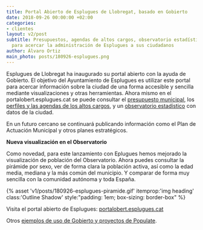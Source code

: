 ```yaml
---
title: Portal Abierto de Esplugues de Llobregat, basado en Gobierto
date: 2018-09-26 00:00:00 +02:00
categories:
- clientes
layout: v2/post
subtitle: Presupuestos, agendas de altos cargos, observatorio estadístico y más información
  para acercar la administración de Esplugues a sus ciudadanos
author: Álvaro Ortiz
main_photo: posts/180926-esplugues.png
---
```


Esplugues de Llobregat ha inaugurado su portal abierto con la ayuda de Gobierto. El objetivo del Ayuntamiento de Esplugues es utilizar este portal para acercar información sobre la ciudad de una forma accesible y sencilla mediante visualizaciones y otras herramientas. Ahora mismo en el portalobert.esplugues.cat se puede consultar el [presupuesto municipal](/modulos/presupuestos), los [perfiles y las agendas de los altos cargos](/modulos/altos-cargos-y-agenda), y un [observatorio estadístico](/modulos/observatorio-estadistico) con datos de la ciudad.

En un futuro cercano se continuará publicando información como el Plan de Actuación Municipal y otros planes estratégicos.

**Nueva visualización en el Observatorio**

Como novedad, para este lanzamiento con Eplugues hemos mejorado la visualización de población del Observatorio. Ahora puedes consultar la pirámide por sexo, ver de forma clara la población activa, así como la edad media, mediana y la más común del municipio. Y comparar de forma muy sencilla con la comunidad autónoma y toda España.

{% asset 'v1/posts/180926-esplugues-piramide.gif' itemprop:'img heading' class:'Outline Shadow' style:"padding\: 1em; box-sizing\: border-box" %}

Visita el portal abierto de Esplugues: [portalobert.esplugues.cat](https://portalobert.esplugues.cat)

Otros [ejemplos de uso de Gobierto y proyectos de Populate](/temas/clientes/).
